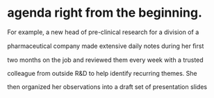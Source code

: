 # agenda right from the beginning.

For example, a new head of pre-clinical research for a division of a

pharmaceutical company made extensive daily notes during her ﬁrst

two months on the job and reviewed them every week with a trusted

colleague from outside R&D to help identify recurring themes. She

then organized her observations into a draft set of presentation slides